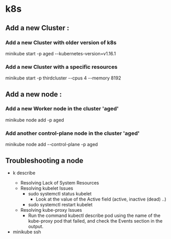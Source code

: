 # k8s

## Add a new Cluster :
### Add a new Cluster with older version of k8s
minikube start -p aged --kubernetes-version=v1.16.1

### Add a new Cluster with a specific resources
minikube start -p thirdcluster --cpus 4 --memory 8192


## Add a new node :
### Add a new Worker node in the cluster 'aged'
minikube node add -p aged

### Add another control-plane node in the cluster 'aged'
minikube node add --control-plane -p aged

## Troubleshooting a node
- k describe <node>
  - Resolving Lack of System Resources
  - Resolving kubelet Issues
    - sudo systemctl status kubelet
      - Look at the value of the Active field (active,  inactive (dead) ..)
    - sudo systemctl restart kubelet
  - Resolving kube-proxy Issues
    - Run the command kubectl describe pod using the name of the kube-proxy pod that failed, and check the Events section in the output.
- minikube ssh

